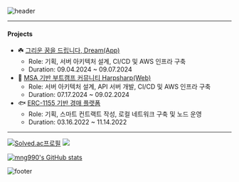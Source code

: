 ![header](https://capsule-render.vercel.app/api?type=waving&color=ffd857&height=100&section=header&text=mango&fontColor=f5f5f2&fontSize=90)

----
#### Projects
- ☘️ [그리운 꿈을 드립니다, Dream(App)](https://github.com/KakaoTech-Hackathon-Dream)
  - Role: 기획, 서버 아키텍처 설계, CI/CD 및 AWS 인프라 구축
  - Duration: 09.04.2024 ~ 09.07.2024
- 🦭 [MSA 기반 부트캠프 커뮤니티 Harpsharp(Web)](https://github.com/2024KBC10/HarpSharp_SERVER)
  - Role: 서버 아키텍처 설계, API 서버 개발, CI/CD 및 AWS 인프라 구축
  - Duration: 07.17.2024 ~ 09.02.2024
- 🐟 [ERC-1155 기반 경매 플랫폼](https://github.com/mng990/ethereum_FisheriesMarket)
  - Role: 기획, 스마트 컨트랙트 작성, 로컬 네트워크 구축 및 노드 운영
  - Duration: 03.16.2022 ~ 11.14.2022

----
[![Solved.ac프로필](http://mazassumnida.wtf/api/v2/generate_badge?boj=mng051)](https://solved.ac/mng051)
<img src="http://mazandi.herokuapp.com/api?handle=mng051&theme=warm"/>

[![mng990's GitHub stats](https://github-readme-stats.vercel.app/api?username=mng990)](https://github.com/mng990/github-readme-stats)

![footer](https://capsule-render.vercel.app/api?type=waving&color=ffd857&height=100&section=footer)



